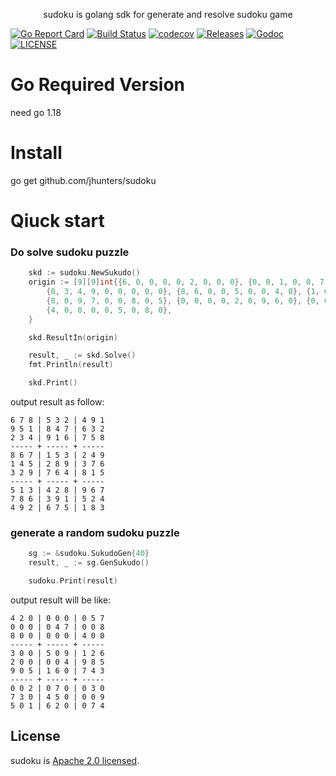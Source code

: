 <p align="center">
sudoku is golang sdk for generate and resolve sudoku game 
</p>

[![Go Report Card](https://goreportcard.com/badge/github.com/jhunters/sudoku)](https://goreportcard.com/report/github.com/jhunters/sudoku)
[![Build Status](https://github.com/jhunters/sudoku/actions/workflows/go.yml/badge.svg)](https://github.com/jhunters/sudoku/actions/workflows/go.yml)
[![codecov](https://codecov.io/gh/jhunters/sudoku/branch/main/graph/badge.svg)](https://codecov.io/gh/jhunters/sudoku)
[![Releases](https://img.shields.io/github/release/jhunters/sudoku/all.svg?style=flat-square)](https://github.com/jhunters/sudoku/releases)
[![Godoc](http://img.shields.io/badge/go-documentation-blue.svg?style=flat-square)](https://godoc.org/github.com/jhunters/sudoku)
[![LICENSE](https://img.shields.io/github/license/jhunters/sudoku.svg?style=flat-square)](https://github.com/jhunters/sudoku/blob/main/LICENSE)


# Go Required Version
need go 1.18

# Install
go get github.com/jhunters/sudoku


# Qiuck start

### Do solve sudoku puzzle
```go
	skd := sudoku.NewSukudo()
	origin := [9][9]int{{6, 0, 0, 0, 0, 2, 0, 0, 0}, {0, 0, 1, 0, 0, 7, 0, 0, 2},
		{0, 3, 4, 9, 0, 0, 0, 0, 0}, {8, 6, 0, 0, 5, 0, 0, 4, 0}, {1, 0, 0, 0, 0, 0, 0, 0, 6},
		{0, 0, 9, 7, 0, 0, 8, 0, 5}, {0, 0, 0, 0, 2, 0, 9, 6, 0}, {0, 0, 0, 0, 0, 1, 0, 0, 4}, 
        {4, 0, 0, 0, 0, 5, 0, 8, 0},
	}

	skd.ResultIn(origin)

	result, _ := skd.Solve()
	fmt.Println(result)

	skd.Print()
```

output result as follow:

```shell
6 7 8 | 5 3 2 | 4 9 1 
9 5 1 | 8 4 7 | 6 3 2 
2 3 4 | 9 1 6 | 7 5 8 
----- + ----- + ----- 
8 6 7 | 1 5 3 | 2 4 9 
1 4 5 | 2 8 9 | 3 7 6 
3 2 9 | 7 6 4 | 8 1 5 
----- + ----- + ----- 
5 1 3 | 4 2 8 | 9 6 7 
7 8 6 | 3 9 1 | 5 2 4 
4 9 2 | 6 7 5 | 1 8 3
```


### generate a random sudoku puzzle

```go
    sg := &sudoku.SukudoGen{40}
    result, _ := sg.GenSukudo()

    sudoku.Print(result)
```
output result will be like:

```shell
4 2 0 | 0 0 0 | 0 5 7
0 0 0 | 0 4 7 | 0 0 8
8 0 0 | 0 0 0 | 4 0 0
----- + ----- + -----
3 0 0 | 5 0 9 | 1 2 6
2 0 0 | 0 0 4 | 9 8 5
9 0 5 | 1 6 0 | 7 4 3
----- + ----- + -----
0 0 2 | 0 7 0 | 0 3 0
7 3 0 | 4 5 0 | 0 0 9
5 0 1 | 6 2 0 | 0 7 4
```

## License
sudoku is [Apache 2.0 licensed](./LICENSE).
